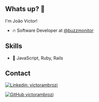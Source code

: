 ## Whats up? 👋

I'm João Victor!

- 🔥 Software Developer at [@buzzmonitor](https://github.com/buzzmonitor) 

## Skills
- :red_circle: JavaScript, Ruby, Rails

## Contact
[![Linkedin: victorambrozi](https://img.shields.io/badge/-victorambrozi-blue?style=flat-square&logo=Linkedin&logoColor=white&link=https://www.linkedin.com/in/victorambrozi/)](https://www.linkedin.com/in/victorambrozi/)

[![GitHub victorambrozi](https://img.shields.io/github/followers/thaiane?label=follow&style=social)](https://github.com/victorambrozi)

